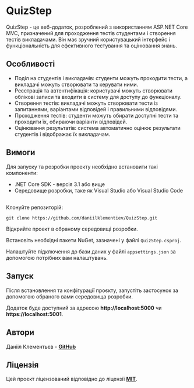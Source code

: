# QuizStep
QuizStep - це веб-додаток, розроблений з використанням ASP.NET Core MVC, призначений для проходження тестів студентами і створення тестів викладачами. Він має зручний користувацький інтерфейс і функціональність для ефективного тестування та оцінювання знань.

## Особливості
* Поділ на студентів і викладачів: студенти можуть проходити тести, а викладачі можуть створювати та керувати ними.
* Реєстрація та автентифікація: користувачі можуть створювати облікові записи та входити в систему для доступу до функціоналу.
* Створення тестів: викладачі можуть створювати тести із запитаннями, варіантами відповідей і правильними відповідями.
* Проходження тестів: студенти можуть обирати доступні тести та проходити їх, обираючи варіанти відповідей.
* Оцінювання результатів: система автоматично оцінює результати студентів і відображає їх викладачам.

## Вимоги
Для запуску та розробки проекту необхідно встановити такі компоненти:

* .NET Core SDK - версія 3.1 або вище
* Середовище розробки, таке як Visual Studio або Visual Studio Code

## 
Клонуйте репозиторій:
```
git clone https://github.com/daniilklementiev/QuizStep.git
```
Відкрийте проект в обраному середовищі розробки.

Встановіть необхідні пакети NuGet, зазначені у файлі `QuizStep.csproj`.

Налаштуйте підключення до бази даних у файлі `appsettings.json` за допомогою потрібних вам налаштувань.

## Запуск
Після встановлення та конфігурації проєкту, запустіть застосунок за допомогою обраного вами середовища розробки.

Додаток буде доступний за адресою **http://localhost:5000** чи **https://localhost:5001**.


## Автори
Данііл Клементьєв - **[GitHub](https://github.com/daniilklementiev)**

## Ліцензія
Цей проєкт ліцензований відповідно до ліцензії **[MIT](https://github.com/git/git-scm.com/blob/main/MIT-LICENSE.txt)**.
